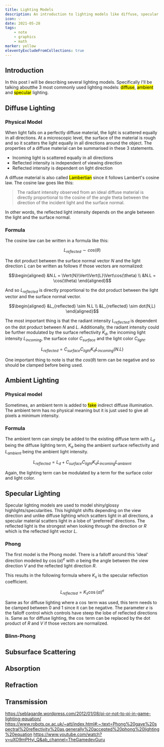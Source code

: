 ```yaml
--- 
title: Lighting Models
description: An introduction to lighting models like diffuse, specular and subsurface scattering and how to implement them.
icon: 💡
date: 2021-05-28
tags: 
    - note
    - graphics
    - math
marker: yellow
eleventyExcludeFromCollections: true
--- 
```


## Introduction
In this post I will be describing several lighting models. Specifically I'll be talking aboutthe 3 most commonly used lighting models: <mark>diffuse</mark>, <mark>ambient</mark> and <mark>specular</mark> lighting.

## Diffuse Lighting
### Physical Model
When light falls on a perfectly diffuse material, the light is scattered equally in all directions. At a microscopic level, the surface of the material is rough and so it scatters the light equally in all directions around the object. The properties of a diffuse material can be summarised in these 3 statements.

- Incoming light is scattered equally in all directions
- Reflected intensity is independent of viewing direction
- Reflected intensity is dependent on light direction

A diffuse material is also called <mark>Lambertian</mark> since it follows Lambert's cosine law. The cosine law goes like this:

> The radiant intensity observed from an ideal diffuse material is directly proportional to the cosine of the angle theta between the direction of the incident light and the surface normal.

In other words, the reflected light intensity depends on the angle between the light and the surface normal.

### Formula
The cosine law can be written in a formula like this:

$$L_{reflected} \sim cos(\theta)$$

The dot product between the surface normal vector $N$ and the light direction $L$ can be written as follows if those vectors are normalized:

$$\begin{aligned}
&N.L = \Vert{N}\Vert\Vert{L}\Vert\cos(\theta) \\
&N.L = \cos(\theta)
\end{aligned}$$

And so $L_{reflected}$ is directly proportional to the dot product between the light vector and the surface normal vector.

$$\begin{aligned}
&L_{reflected} \sim N.L \\
&L_{reflected} \sim dot(N,L)
\end{aligned}$$

The most important thing is that the radiant intensity $L_{reflected}$ is dependent on the dot product between $N$ and $L$. Additionally, the radiant intensity could be further modulated by the surface reflectivity $K_d$, the incoming light intensity $L_{incoming}$, the surface color $C_{surface}$ and the light color $C_{light}$.

$$L_{reflected} = C_{surface}C_{light}K_dL_{incoming}(N.L)$$

One important thing to note is that the $cos(\theta)$ term can be negative and so should be clamped before being used.

## Ambient Lighting
### Physical model
Sometimes, an ambient term is added to <mark>fake</mark> indirect diffuse illumination. The ambient term has no physical meaning but it is just used to give all pixels a minimum intensity.

### Formula
The ambient term can simply be added to the existing diffuse term with $L_d$ being the diffuse lighting term, $K_a$ being the ambient surface reflectivity and $L_{ambient}$ being the ambient light intensity.

$$L_{reflected} = L_d + C_{surface}C_{light}K_aL_{incoming}L_{ambient}$$

Again, the lighting term can be modulated by a term for the surface color and light color.

## Specular Lighting
Specular lighting models are used to model shiny/glossy highlights/specularities. This highlight shifts depending on the view direction and unlike diffuse lighting which scatters light in all directions, a specular material scatters light in a lobe of 'preferred' directions. The reflected light is the strongest when looking through the direction or $R$ which is the reflected light vector $L$. 

### Phong
The first model is the Phong model. There is a falloff around this 'ideal' direction modeled by $\cos(\alpha)^{e}$ with $\alpha$ being the angle between the view direction $V$ and the reflected light direction $R$.

This results in the following formula where $K_s$ is the specular reflection coefficient.

$$L_{reflected} = K_s\cos(\alpha)^{e}$$

Same as for diffuse lighting where a $\cos$ term was used, this term needs to be clamped between 0 and 1 since it can be negative. The parameter $e$ is the falloff control which controls have steep the lobe of reflected directions is. Same as for diffuse lighting, the $\cos$ term can be replaced by the dot product of $R$ and $V$ if those vectors are normalized.


### Blinn-Phong

## Subsurface Scattering


## Absorption


## Refraction


## Transmission


https://seblagarde.wordpress.com/2012/01/08/pi-or-not-to-pi-in-game-lighting-equation/
https://www.robots.ox.ac.uk/~att/index.html#:~:text=Phong%20gave%20spectral%20reflectivity%20as,generally%20accepted%20phong%20lighting%20equation
https://www.youtube.com/watch?v=uXO9mPHyj_Q&ab_channel=TheGamedevGuru